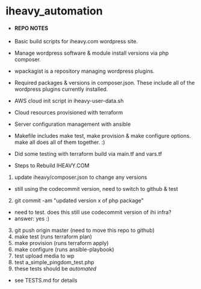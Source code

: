 # iheavy_automation
 
* #### REPO NOTES ####

* Basic build scripts for iheavy.com wordpress site.
* Manage wordpress software & module install versions via php composer.
- wpackagist is a repository managing wordpress plugins.


* Required packages & versions in composer.json.  These include all of
the wordpress plugins currently installed.

* AWS cloud init script in iheavy-user-data.sh



* Cloud resources provisioned with terraform

* Server configuration management with ansible

* Makefile includes make test, make provision & make configure
options.  make all does all of them together.  :)

* Did some testing with terraform build via main.tf and vars.tf


* Steps to Rebuild IHEAVY.COM

1. update iheavy/composer.json to change any versions 
- still using the codecommit version, need to switch to github & test
2. git commit -am "updated version x of php package"
- need to test.  does this still use codecommit version of ihi infra?
- answer: yes :)
3. git push origin master (need to move this repo to github)
4. make test (runs terraform plan)
5. make provision (runs terraform apply)
6. make configure (runs ansible-playbook)
7. test upload media to wp
8. test a_simple_pingdom_test.php
9. these tests should be *automated*
- see TESTS.md for details

